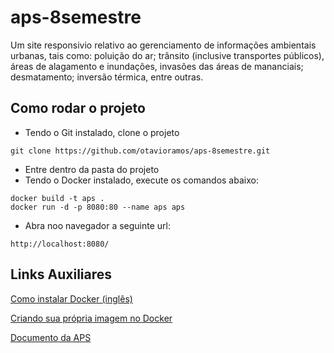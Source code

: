 # aps-8semestre
Um site responsivio relativo ao gerenciamento de informações ambientais urbanas, tais como: poluição do ar; trânsito (inclusive transportes públicos), áreas de alagamento e inundações, invasões das áreas de mananciais; desmatamento; inversão térmica, entre outras.

## Como rodar o projeto
 - Tendo o Git instalado, clone o projeto
 ```
 git clone https://github.com/otavioramos/aps-8semestre.git
 ```  
 - Entre dentro da pasta do projeto
 - Tendo o Docker instalado, execute os comandos abaixo:
 ```
 docker build -t aps .
 docker run -d -p 8080:80 --name aps aps
 ```
 - Abra noo navegador a seguinte url:
 ```
 http://localhost:8080/
 ```

 ## Links Auxiliares
[Como instalar Docker (inglês)](https://docs.docker.com/get-docker/)

[Criando sua própria imagem no Docker](https://stack.desenvolvedor.expert/appendix/docker/criandoimagem.html)

[Documento da APS](./documentoAPS.pdf)